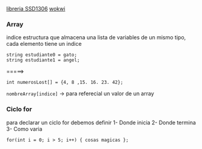 [libreria SSD1306](https://github.com/adafruit/Adafruit_SSD1306/tree/master)  [wokwi](https://wokwi.com/)


### Array
indice
estructura que almacena una lista de variables de un mismo tipo, cada elemento tiene un indice
```
string estudiante0 = gato;
string estudiante1 = angel;
```
=====>
```
int numerosLost[] = {4, 8 ,15. 16. 23. 42}; 
```
```nombreArray[indice]``` -> para referecial un valor de un array

### Ciclo for
para declarar un ciclo for debemos definir
1- Donde inicia
2- Donde termina
3- Como varia
```
for(int i = 0; i > 5; i++) { cosas magicas };
```
